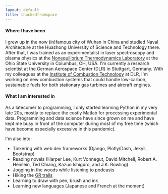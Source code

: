 ```yaml
---
layout: default
title: chuckedfromspace
---
```


#### Where I have been

I grew up in the now (in)famous city of Wuhan in China
and studied Naval Architecture at the Huazhong University of Science and Technology there.
After that, I was trained as an experimentalist in laser spectroscopy and plasma physics at the [Nonequilibrium Thermodynamics Laboratory](https://netl.engineering.osu.edu/) at the Ohio State University in Columbus, OH, USA.
I'm currently a research scientist at the German Aerospace Center (DLR) in Stuttgart, Germany.
With my colleagues at the [Institute of Combustion Technology](https://www.dlr.de/vt/) at DLR, I'm working on new combustion systems that could handle low-carbon, sustainable fuels for both stationary gas turbines and aircraft engines.

#### What I am interested in

As a latecomer to programming, I only started learning Python in my very late 20s, mostly to replace the costly Matlab for processing experimental data. Programming and data science have since grown on me and have kept me busy in front of the computer during most of my free time (which have become especially excessive in this pandemic).

I'm also into:

- Tinkering with web dev frameworks (Django, Plotly/Dash, Jekyll, Bootstrap)
- Reading novels (Harper Lee, Kurt Vonnegut, David Mitchell, Robert A. Heinlein, Ted Chiang, Kazuo Ishiguro, and J.K. Rowling)
- Jogging in the woods while listening to podcasts
- Hiking the [GR trails](https://en.wikipedia.org/wiki/GR_footpath)
- Learning to draw with pen, brush and ink
- Learning new languages (Japanese and French at the moment)
